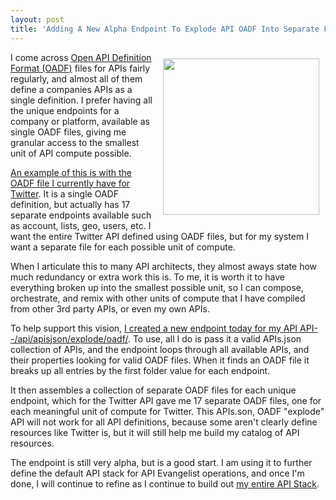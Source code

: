 ```yaml
---
layout: post
title: 'Adding A New Alpha Endpoint To Explode API OADF Into Separate Files For Each Unique Endpoint'
---
```

<p><img style="padding: 10px;" src="https://s3.amazonaws.com/kinlane-productions/bw-icons/bw-explode-apis.png" alt="" width="250" align="right" /></p>
<p>I come across <a href="http://apievangelist.com/2015/11/05/the-swagger-spec-is-reborn-as-open-api-definition-format-oadf-after-being-put-into-open-api-initiative-oai/">Open API Definition Format (OADF)</a> files for APIs fairly regularly, and almost all of them define a companies APIs as a single definition. I prefer having all the unique endpoints for a company or platform, available as single OADF files, giving me granular access to the smallest unit of API compute possible.</p>
<p><a href="http://theapistack.com/data/twitter/twitter-api-swagger.json">An example of this is with the OADF file I currently have for Twitter</a>. It is a single OADF definition, but actually has 17 separate endpoints available such as account, lists, geo, users, etc. I want the entire Twitter API defined using OADF files, but for my system I want a separate file for each possible unit of compute.</p>
<p>When I articulate this to many API architects, they almost aways state how much redundancy or extra work this is. To me, it is worth it to have everything broken up into the smallest possible unit, so I can compose, orchestrate, and remix with other units of compute that I have compiled from other 3rd party APIs, or even my own APIs.&nbsp;</p>
<p>To help support this vision, <a href="https://kin-lane.github.io/api/">I created a new endpoint today for my API API--/api/apisjson/explode/oadf/</a>. To use, all I do is pass it a valid APIs.json collection of APIs, and the endpoint loops through all available APIs, and their properties looking for valid OADF files. When it finds an OADF file it breaks up all entries by the first folder value for each endpoint.&nbsp;</p>
<p>It then assembles a collection of separate OADF files for each unique endpoint, which for the Twitter API gave me 17 separate OADF files, one for each meaningful unit of compute for Twitter. This APIs.son, OADF "explode" API will not work for all API definitions, because some aren't clearly define resources like Twitter is, but it will still help me build my catalog of API resources.</p>
<p>The endpoint is still very alpha, but is a good start. I am using it to further define the default API stack for API Evangelist operations, and once I'm done, I will continue to refine as I continue to build out <a href="http://theapistack.com/">my entire API Stack</a>.</p>